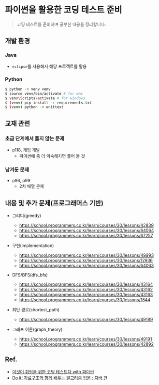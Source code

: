 # 파이썬을 활용한 코딩 테스트 준비

> 코딩 테스트를 준비하며 공부한 내용을 정리합니다.

## 개발 환경

### Java

- `eclipse`를 사용해서 해당 프로젝트를 활용

### Python

```bash
$ python -m venv venv
$ source venv/bin/activate # for mac
$ venv\Scripts\activate # for windows
$ (venv) pip install -r requirements.txt
$ (venv) python -m unittest
```

## 교재 관련

### 초급 단계에서 풀지 않는 문제

- p118, 게임 개발
  - 파이썬에 좀 더 익숙해지면 풀어 볼 것

### 남겨둔 문제

- p96, p99
  - 2차 배열 문제

## 내용 및 추가 문제(프로그래머스 기반)

- 그리디(greedy)

  - https://school.programmers.co.kr/learn/courses/30/lessons/42839
  - https://school.programmers.co.kr/learn/courses/30/lessons/64064
  - https://school.programmers.co.kr/learn/courses/30/lessons/67257

- 구현(implementation)

  - https://school.programmers.co.kr/learn/courses/30/lessons/49993
  - https://school.programmers.co.kr/learn/courses/30/lessons/12936
  - https://school.programmers.co.kr/learn/courses/30/lessons/64063

- DFS/BFS(dfs_bfs)

  - https://school.programmers.co.kr/learn/courses/30/lessons/43164
  - https://school.programmers.co.kr/learn/courses/30/lessons/43162
  - https://school.programmers.co.kr/learn/courses/30/lessons/43163
  - https://school.programmers.co.kr/learn/courses/30/lessons/1844

- 최단 경로(shortest_path)

  - https://school.programmers.co.kr/learn/courses/30/lessons/49189

- 그래프 이론(graph_theory)
  - https://school.programmers.co.kr/learn/courses/30/lessons/49191
  - https://school.programmers.co.kr/learn/courses/30/lessons/42892

## Ref.

- [이것이 취업을 위한 코딩 테스트다 with 파이썬](https://www.aladin.co.kr/shop/wproduct.aspx?ItemId=247882118)
- [Do it! 자료구조와 함께 배우는 알고리즘 입문 : 자바 편](https://www.aladin.co.kr/shop/wproduct.aspx?ItemId=294229806)